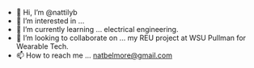 - 👋 Hi, I’m @nattilyb
- 👀 I’m interested in ...
- 🌱 I’m currently learning ... electrical engineering.
- 💞️ I’m looking to collaborate on ... my REU project at WSU Pullman for Wearable Tech.
- 📫 How to reach me ... natbelmore@gmail.com

<!---
nattilyb/nattilyb is a ✨ special ✨ repository because its `README.md` (this file) appears on your GitHub profile.
You can click the Preview link to take a look at your changes.
--->
